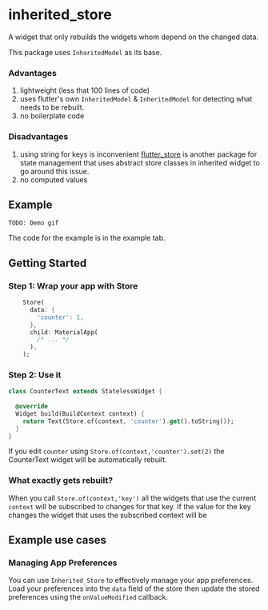 # inherited_store

A widget that only rebuilds the widgets whom depend on the changed data.

This package uses `InharitedModel` as its base.

### Advantages

1. lightweight (less that 100 lines of code)
2. uses flutter's own `InheritedModel` & `InheritedModel` for detecting what needs to be rebuilt.
3. no boilerplate code 

### Disadvantages

1. using string for keys is inconvenient
    [flutter_store][1] is another package for state management
    that uses abstract store classes in inherited widget to go around this issue.
2. no computed values

## Example

`TODO: Demo gif`

The code for the example is in the example tab. 

## Getting Started

### Step 1: Wrap your app with Store

```dart
    Store(
      data: {
        'counter': 1,
      },
      child: MaterialApp(
        /* ... */
      ),
    );
```

### Step 2: Use it

```dart
class CounterText extends StatelessWidget {
  
  @override
  Widget build(BuildContext context) {
    return Text(Store.of(context, 'counter').get().toString()); 
  }
}
```

If you edit `counter` using `Store.of(context,'counter').set(2)` the CounterText widget
will be automatically rebuilt.

### What exactly gets rebuilt?
When you call `Store.of(context,'key')` all the widgets that use the current `context`
will be subscribed to changes for that key.
If the value for the key changes the widget that uses the subscribed context will be  

## Example use cases

### Managing App Preferences

You can use `Inherited_Store` to effectively manage your app preferences.
Load your preferences into the `data` field of the store then update the stored preferences using the `onValueModified` callback.

[1]: https://pub.dev/packages/flutter_store
